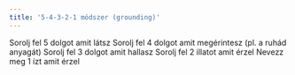 ```yaml
---
title: '5-4-3-2-1 módszer (grounding)'
--- 
```

Sorolj fel 5 dolgot amit látsz
Sorolj fel 4 dolgot amit megérintesz (pl. a ruhád anyagát)
Sorolj fel 3 dolgot amit hallasz
Sorolj fel 2 illatot amit érzel
Nevezz meg 1 ízt amit érzel 